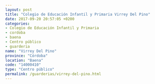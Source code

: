 ```yaml
---
layout: post
title: "Colegio de Educación Infantil y Primaria Virrey Del Pino"
date: 2017-09-20 20:57:05 +0200
categories:
- Colegio de Educación Infantil y Primaria
- cordoba
- baena
- Centro público
- guarderia
name: "Virrey Del Pino"
province: "Córdoba"
location: "Baena"
code: "14000410"
type: "Centro público"
permalink: /guarderias/virrey-del-pino.html
---
```

